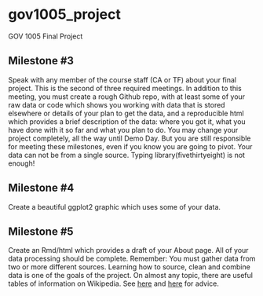 # gov1005_project
GOV 1005 Final Project


## Milestone #3
Speak with any member of the course staff (CA or TF) about your final project. This is the second of three required meetings. In addition to this meeting, you must create a rough Github repo, with at least some of your raw data or code which shows you working with data that is stored elsewhere or details of your plan to get the data, and a reproducible html which provides a brief description of the data: where you got it, what you have done with it so far and what you plan to do. You may change your project completely, all the way until Demo Day. But you are still responsible for meeting these milestones, even if you know you are going to pivot. Your data can not be from a single source. Typing library(fivethirtyeight) is not enough!


## Milestone #4
Create a beautiful ggplot2 graphic which uses some of your data.


## Milestone #5
Create an Rmd/html which provides a draft of your About page. All of your data processing should be complete. Remember: You must gather data from two or more different sources. Learning how to source, clean and combine data is one of the goals of the project. On almost any topic, there are useful tables of information on Wikipedia. See [here]("https://categitau.com/using-rvest-to-scrape-data-from-wikipedia/") and [here]("https://medium.com/@kyleake/wikipedia-data-scraping-with-r-rvest-in-action-3c419db9af2d") for advice.
